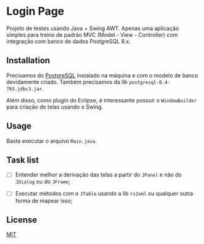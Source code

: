 # Login Page

Projeto de testes usando Java + Swing AWT. 
Apenas uma aplicação simples para treino de padrão MVC (Model - View - Controller) com integração com banco de dados PostgreSQL 8.x.

## Installation

Precisamos do [PostgreSQL](https://www.postgresql.org/) instalado na máquina e com o modelo de banco devidamente criado. Também precisamos da lib ``postgresql-8.4-703.jdbc3.jar``. 

Além disso, como plugin do Eclipse, é interessante possuir o ``WindowBuilder`` para criação de telas usando o Swing.

## Usage
Basta executar o arquivo ``Main.java``.

## Task list
- [ ] Entender melhor a derivação das telas a partir do ``JPanel`` e não do ``JDialog`` ou do ``JFrame``;
- [ ] Executar métodos com o ``JTable`` usando a lib ``rs2xml`` ou qualquer outra forma de mapear isso;


<!--## Contributing
Pull requests are welcome. For major changes, please open an issue first to discuss what you would like to change.

Please make sure to update tests as appropriate.-->

## License
[MIT](https://choosealicense.com/licenses/mit/)
